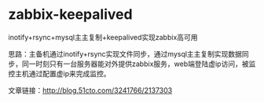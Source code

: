# zabbix-keepalived
inotify+rsync+mysql主主复制+keepalived实现zabbix高可用


思路：主备机通过inotify+rsync实现文件同步，通过mysql主主复制实现数据同步，同一时刻只有一台服务器能对外提供zabbix服务，web端登陆虚ip访问，被监控主机通过配置虚ip来完成监控。

文章链接：http://blog.51cto.com/3241766/2137303
